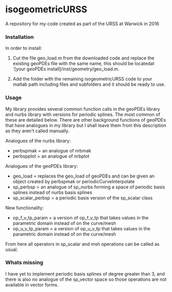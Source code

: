 # isogeometricURSS
A repository for my code created as part of the URSS at Warwick in 2016

### Installation
In order to install: 

1) Cut the file geo_load.m from the downloaded code and replace the existing geoPDEs file with the same name, this should be locatedat '[your geoPDEs install]/inst/geometry/geo_load.m.

2) Add the folder with the remaining isogeometricURSS code to your matlab path including files and subfolders and it should be ready to use.

### Usage
My library provides several common function calls in the geoPDEs library and nurbs library with versions for periodic splines. The most common of these are detailed below. There are other background functions of geoPDEs that have analogues in my library but I shall leave them from this description as they aren't called manually. 

Analogues of the nurbs library:
- perbspmak = an analogue of nrbmak
- perbspplot = an analogue of nrbplot

Analogues of the geoPDEs library:
- geo_load = replaces the geo_load of geoPDEs and can be given an object created by perbspmak or periodicCurveInterpolate
- sp_perbsp = an analogue of sp_nurbs forming a space of periodic basis splines instead of nurbs basis splines
- sp_scalar_perbsp = a periodic basis version of the sp_scalar class

New functionality:
- op_f_v_tp_param = a version of op_f_v_tp that takes values in the parametric domain instead of on the curve/mesh
- op_u_v_tp_param = a version of op_u_v_tp that takes values in the parametric domain instead of on the curve/mesh

From here all operators in sp_scalar and msh operations can be called as usual.

### Whats missing
I have yet to implement periodic basis splines of degree greater than 3, and there is also no analogue of the sp_vector space so those operations are not available in vector forms. 
